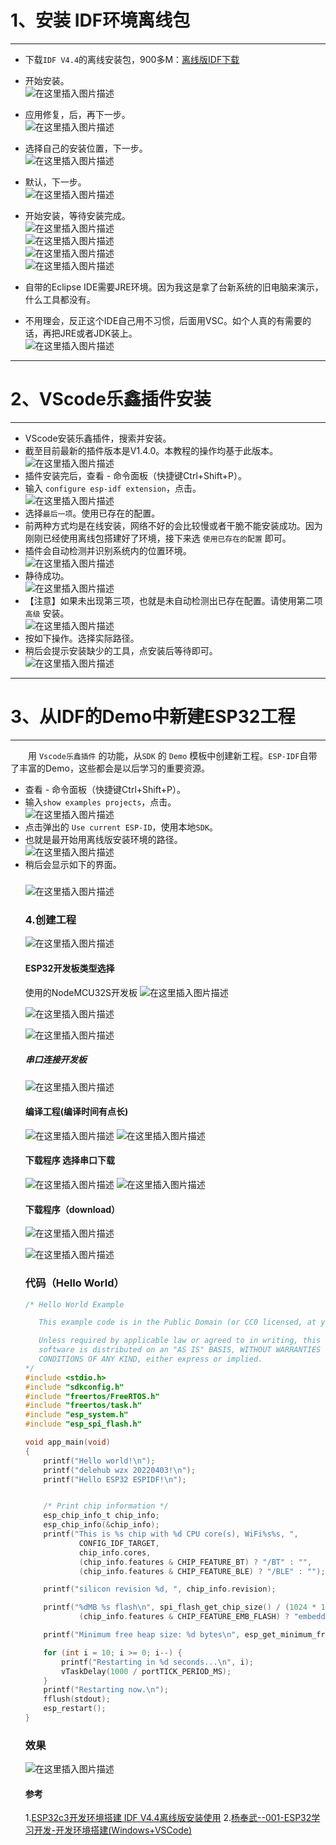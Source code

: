 ﻿<h1><a name="t0" one-link-mark="yes"></a><a id="1_IDF_14" one-link-mark="yes"></a>1、安装 IDF环境离线包</h1> 
<hr> 
<ul><li> <p>下载<code>IDF V4.4</code>的离线安装包，900多M：<a href="https://dl.espressif.com/dl/esp-idf/" one-link-mark="yes">离线版IDF下载</a></p> </li><li> 
<p>开始安装。<br> <img src="https://img-blog.csdnimg.cn/cf8b198208cb429a8fe27c09cf0931a9.png" alt="在这里插入图片描述"></p> </li><li> <p>应用修复，后，再下一步。<br> <img src="https://img-blog.csdnimg.cn/be89754ba69b4876befa17d0fca91364.png?x-oss-process=image/watermark,type_d3F5LXplbmhlaQ,shadow_50,text_Q1NETiBATWFya19tZA==,size_20,color_FFFFFF,t_70,g_se,x_16" alt="在这里插入图片描述"></p> </li><li> <p>选择自己的安装位置，下一步。<br> <img src="https://img-blog.csdnimg.cn/8aaf711b54b44186af9389521b5c2334.png?x-oss-process=image/watermark,type_d3F5LXplbmhlaQ,shadow_50,text_Q1NETiBATWFya19tZA==,size_20,color_FFFFFF,t_70,g_se,x_16" alt="在这里插入图片描述"></p> </li><li> <p>默认，下一步。<br> <img src="https://img-blog.csdnimg.cn/d1f2aedce0584a5dbafa22034f7613ce.png?x-oss-process=image/watermark,type_d3F5LXplbmhlaQ,shadow_50,text_Q1NETiBATWFya19tZA==,size_20,color_FFFFFF,t_70,g_se,x_16" alt="在这里插入图片描述"></p> </li><li> <p>开始安装，等待安装完成。<br> <img src="https://img-blog.csdnimg.cn/55f5e4d7a4a845db9a8a1d47d4f32d34.png?x-oss-process=image/watermark,type_d3F5LXplbmhlaQ,shadow_50,text_Q1NETiBATWFya19tZA==,size_20,color_FFFFFF,t_70,g_se,x_16" alt="在这里插入图片描述"><br> <img src="https://img-blog.csdnimg.cn/19edff7e26354bc8a36972be6a7efb73.png?x-oss-process=image/watermark,type_d3F5LXplbmhlaQ,shadow_50,text_Q1NETiBATWFya19tZA==,size_20,color_FFFFFF,t_70,g_se,x_16" alt="在这里插入图片描述"><br> <img src="https://img-blog.csdnimg.cn/17c6455f732b4214a1d5545a8be5d435.png?x-oss-process=image/watermark,type_d3F5LXplbmhlaQ,shadow_50,text_Q1NETiBATWFya19tZA==,size_20,color_FFFFFF,t_70,g_se,x_16" alt="在这里插入图片描述"><br> <img src="https://img-blog.csdnimg.cn/8ec7ddbdaa28452a8eac4f5ad187ee5e.png?x-oss-process=image/watermark,type_d3F5LXplbmhlaQ,shadow_50,text_Q1NETiBATWFya19tZA==,size_20,color_FFFFFF,t_70,g_se,x_16" alt="在这里插入图片描述"></p> </li><li> <p>自带的Eclipse IDE需要JRE环境。因为我这是拿了台新系统的旧电脑来演示，什么工具都没有。</p> </li><li> <p>不用理会，反正这个IDE自己用不习惯，后面用VSC。如个人真的有需要的话，再把JRE或者JDK装上。<br> <img src="https://img-blog.csdnimg.cn/b0cacb989ce84287a4b4b423e1d26fe8.png?x-oss-process=image/watermark,type_d3F5LXplbmhlaQ,shadow_50,text_Q1NETiBATWFya19tZA==,size_16,color_FFFFFF,t_70,g_se,x_16" alt="在这里插入图片描述"></p> </li></ul> 
<hr> 
<h1><a name="t1" one-link-mark="yes"></a><a id="2VScode_40" one-link-mark="yes"></a>2、VScode乐鑫插件安装</h1> 
<hr> 
<ul><li>VScode安装乐鑫插件，搜索并安装。</li><li>截至目前最新的插件版本是V1.4.0。本教程的操作均基于此版本。<br> <img src="https://img-blog.csdnimg.cn/e5b0c09206a146779d0561324e52973f.png?x-oss-process=image/watermark,type_d3F5LXplbmhlaQ,shadow_50,text_Q1NETiBATWFya19tZA==,size_13,color_FFFFFF,t_70,g_se,x_16" alt="在这里插入图片描述"></li><li>插件安装完后，查看 - 命令面板（快捷键Ctrl+Shift+P）。</li><li>输入 <code>configure esp-idf extension</code>，点击。<br> <img src="https://img-blog.csdnimg.cn/73351370eed9407787458d017abc4de2.png" alt="在这里插入图片描述"></li><li>选择<code>最后一项</code>。使用已存在的配置。</li><li>前两种方式均是在线安装，网络不好的会比较慢或者干脆不能安装成功。因为刚刚已经使用离线包搭建好了环境，接下来选 <code>使用已存在的配置</code> 即可。</li><li>插件会自动检测并识别系统内的位置环境。<br> <img src="https://img-blog.csdnimg.cn/e7a2d4738fab46ef80d9185d47fc2da5.png?x-oss-process=image/watermark,type_d3F5LXplbmhlaQ,shadow_50,text_Q1NETiBATWFya19tZA==,size_20,color_FFFFFF,t_70,g_se,x_16" alt="在这里插入图片描述"></li><li>静待成功。<br> <img src="https://img-blog.csdnimg.cn/bd66bf371f66405fa2d099f7a404e1a9.png?x-oss-process=image/watermark,type_d3F5LXplbmhlaQ,shadow_50,text_Q1NETiBATWFya19tZA==,size_20,color_FFFFFF,t_70,g_se,x_16" alt="在这里插入图片描述"></li><li>【注意】如果未出现第三项，也就是未自动检测出已存在配置。请使用第二项 <code>高级</code> 安装。<br> <img src="https://img-blog.csdnimg.cn/9b7809c260034571a11d76d3caba9594.png?x-oss-process=image/watermark,type_d3F5LXplbmhlaQ,shadow_50,text_Q1NETiBATWFya19tZA==,size_20,color_FFFFFF,t_70,g_se,x_16" alt="在这里插入图片描述"></li><li>按如下操作。选择实际路径。</li><li>稍后会提示安装缺少的工具，点安装后等待即可。<br> <img src="https://img-blog.csdnimg.cn/8c96956ee9a4496dbfdaed8c4fdfa2f2.png?x-oss-process=image/watermark,type_d3F5LXplbmhlaQ,shadow_50,text_Q1NETiBATWFya19tZA==,size_20,color_FFFFFF,t_70,g_se,x_16" alt="在这里插入图片描述"></li></ul> 
<hr> 
<h1><a name="t2" one-link-mark="yes"></a><a id="3IDFDemoESP32_65" one-link-mark="yes"></a>3、从IDF的Demo中新建ESP32工程</h1> 
<hr> 
<p>  用 <code>Vscode乐鑫插件</code> 的功能，从<code>SDK</code> 的 <code>Demo</code> 模板中创建新工程。<code>ESP-IDF</code>自带了丰富的Demo，这些都会是以后学习的重要资源。</p> 
<ul><li>查看 - 命令面板（快捷键Ctrl+Shift+P）。</li><li>输入<code>show examples projects</code>，点击。<br> <img src="https://img-blog.csdnimg.cn/03237f5640924fa69e50851709c896bb.png" alt="在这里插入图片描述"></li><li>点击弹出的 <code>Use current ESP-ID</code>，使用本地<code>SDK</code>。</li><li>也就是最开始用离线版安装环境的路径。<br> <img src="https://img-blog.csdnimg.cn/e48d6a4029f54660ab64cfaed29efe53.png" alt="在这里插入图片描述"></li><li>稍后会显示如下的界面。

##### 
![在这里插入图片描述](https://img-blog.csdnimg.cn/d52660f330c44cb0bfa94d3b0de07e29.png#pic_center)

### 4.创建工程
![在这里插入图片描述](https://img-blog.csdnimg.cn/e7af09ddfa4f444a92ae0343cf5d68e6.png#pic_center)
#### ESP32开发板类型选择
使用的NodeMCU32S开发板
![在这里插入图片描述](https://img-blog.csdnimg.cn/7389e9979fa54d09ad5a719707f86466.png#pic_center)

![在这里插入图片描述](https://img-blog.csdnimg.cn/f56140ad03d6419882da95bff6bb4758.png#pic_center)

![在这里插入图片描述](https://img-blog.csdnimg.cn/0b76b40f5ef54d039b4869e41ed6ecf4.png#pic_center)
#####  串口连接开发板
![在这里插入图片描述](https://img-blog.csdnimg.cn/bf5a70232cae47e29d14c03a92a6e795.png#pic_center)
#### 编译工程(编译时间有点长)
![在这里插入图片描述](https://img-blog.csdnimg.cn/b74cd3ad428b47dab0b1b544adef0465.png#pic_center)
![在这里插入图片描述](https://img-blog.csdnimg.cn/ed66b4dbfbc54e959bb6803a389bae1c.png#pic_center)
#### 下载程序 选择串口下载
![在这里插入图片描述](https://img-blog.csdnimg.cn/484d356029504c1b977a7057bdb1e7a8.png#pic_center)
![在这里插入图片描述](https://img-blog.csdnimg.cn/3131bbf6b8ce48ea93f3a4a51c4ef87f.png#pic_center)
#### 下载程序（download）

![在这里插入图片描述](https://img-blog.csdnimg.cn/48e5231254fa47278947c86fa50bc39a.png#pic_center)

![在这里插入图片描述](https://img-blog.csdnimg.cn/db11c3e377b047068ea97d67904e3576.png#pic_center)
### 代码（Hello World）

```c
/* Hello World Example

   This example code is in the Public Domain (or CC0 licensed, at your option.)

   Unless required by applicable law or agreed to in writing, this
   software is distributed on an "AS IS" BASIS, WITHOUT WARRANTIES OR
   CONDITIONS OF ANY KIND, either express or implied.
*/
#include <stdio.h>
#include "sdkconfig.h"
#include "freertos/FreeRTOS.h"
#include "freertos/task.h"
#include "esp_system.h"
#include "esp_spi_flash.h"

void app_main(void)
{
    printf("Hello world!\n");
    printf("delehub wzx 20220403!\n");
    printf("Hello ESP32 ESPIDF!\n");


    /* Print chip information */
    esp_chip_info_t chip_info;
    esp_chip_info(&chip_info);
    printf("This is %s chip with %d CPU core(s), WiFi%s%s, ",
            CONFIG_IDF_TARGET,
            chip_info.cores,
            (chip_info.features & CHIP_FEATURE_BT) ? "/BT" : "",
            (chip_info.features & CHIP_FEATURE_BLE) ? "/BLE" : "");

    printf("silicon revision %d, ", chip_info.revision);

    printf("%dMB %s flash\n", spi_flash_get_chip_size() / (1024 * 1024),
            (chip_info.features & CHIP_FEATURE_EMB_FLASH) ? "embedded" : "external");

    printf("Minimum free heap size: %d bytes\n", esp_get_minimum_free_heap_size());

    for (int i = 10; i >= 0; i--) {
        printf("Restarting in %d seconds...\n", i);
        vTaskDelay(1000 / portTICK_PERIOD_MS);
    }
    printf("Restarting now.\n");
    fflush(stdout);
    esp_restart();
}

```

### 效果
![在这里插入图片描述](https://img-blog.csdnimg.cn/1c737e2401f04e79b605beb437d88eaa.png#pic_center)
#### 参考
1.[ESP32c3开发环境搭建 IDF V4.4离线版安装使用](https://blog.csdn.net/Mark_md/article/details/123218678?spm=1001.2014.3001.5502)
2.[杨奉武--001-ESP32学习开发-开发环境搭建(Windows+VSCode)](https://www.cnblogs.com/yangfengwu/p/14667359.html)
